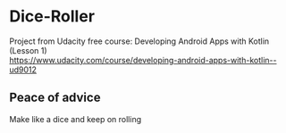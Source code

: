 # Dice-Roller
Project from Udacity free course: Developing Android Apps with Kotlin (Lesson 1)  
https://www.udacity.com/course/developing-android-apps-with-kotlin--ud9012
## Peace of advice
Make like a dice and keep on rolling